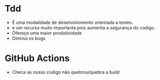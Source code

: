 # Tdd 
* È uma modalidade de desenvolvimento orientada a testes.
* e um recurso muito importante pois aumenta a segurança do codigo.
* Ofereçe uma maior produtividade 
* Diminui os bugs


# GitHub Actions
* Checa se nosso codigo não quebrou/quebra a build